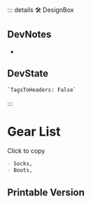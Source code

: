 ::: details 🛠 <dev>DesignBox</dev>

## DevNotes

-

## DevState

```py
`TagsToHeaders: False`
```

:::

# Gear List

Click to copy

```md
- Socks,
- Boots,
```

## Printable Version
